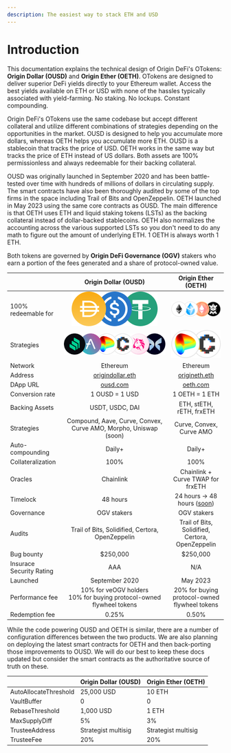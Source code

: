 ```yaml
---
description: The easiest way to stack ETH and USD
---
```


# Introduction

This documentation explains the technical design of Origin DeFi's OTokens: **Origin Dollar (OUSD)** and **Origin Ether (OETH)**. OTokens are designed to deliver superior DeFi yields directly to your Ethereum wallet. Access the best yields available on ETH or USD with none of the hassles typically associated with yield-farming. No staking. No lockups. Constant compounding.

Origin DeFi's OTokens use the same codebase but accept different collateral and utilize different combinations of strategies depending on the opportunities in the market. OUSD is designed to help you accumulate more dollars, whereas OETH helps you accumulate more ETH. OUSD is a stablecoin that tracks the price of USD. OETH works in the same way but tracks the price of ETH instead of US dollars. Both assets are 100% permissionless and always redeemable for their backing collateral.

OUSD was originally launched in September 2020 and has been battle-tested over time with hundreds of millions of dollars in circulating supply. The smart contracts have also been thoroughly audited by some of the top firms in the space including Trail of Bits and OpenZeppelin. OETH launched in May 2023 using the same core contracts as OUSD. The main difference is that OETH uses ETH and liquid staking tokens (LSTs) as the backing collateral instead of dollar-backed stablecoins. OETH also normalizes the accounting across the various supported LSTs so you don't need to do any math to figure out the amount of underlying ETH. 1 OETH is always worth 1 ETH.

Both tokens are governed by **Origin DeFi Governance (OGV)** stakers who earn a portion of the fees generated and a share of protocol-owned value.

<table><thead><tr><th></th><th width="235.33333333333331" align="center">Origin Dollar (OUSD)</th><th align="center">Origin Ether (OETH)</th></tr></thead><tbody><tr><td>100% redeemable for</td><td align="center"> <img src=".gitbook/assets/image (19).png" alt="" data-size="line"> </td><td align="center"><img src=".gitbook/assets/image (1) (1) (3).png" alt="" data-size="line"></td></tr><tr><td>Strategies</td><td align="center"><img src=".gitbook/assets/image (2) (2).png" alt="" data-size="line"></td><td align="center"><img src=".gitbook/assets/image.png" alt="" data-size="line"></td></tr><tr><td>Network</td><td align="center">Ethereum</td><td align="center">Ethereum</td></tr><tr><td>Address</td><td align="center"><a href="https://etherscan.com/address/origindollar.eth">origindollar.eth</a></td><td align="center"><a href="https://etherscan.io/address/origineth.eth">origineth.eth</a></td></tr><tr><td>DApp URL</td><td align="center"><a href="https://www.ousd.com">ousd.com</a></td><td align="center"><a href="https://www.oeth.com">oeth.com</a></td></tr><tr><td>Conversion rate</td><td align="center">1 OUSD = 1 USD</td><td align="center">1 OETH = 1 ETH</td></tr><tr><td>Backing Assets</td><td align="center">USDT, USDC, DAI</td><td align="center">ETH, stETH, rETH, frxETH</td></tr><tr><td>Strategies</td><td align="center">Compound, Aave, Curve, Convex, Curve AMO, Morpho, Uniswap (soon)</td><td align="center">Curve, Convex, Curve AMO</td></tr><tr><td>Auto-compounding</td><td align="center">Daily+</td><td align="center">Daily+</td></tr><tr><td>Collateralization</td><td align="center">100%</td><td align="center">100%</td></tr><tr><td>Oracles</td><td align="center">Chainlink</td><td align="center">Chainlink + Curve TWAP for frxETH</td></tr><tr><td>Timelock</td><td align="center">48 hours</td><td align="center">24 hours -> 48 hours (<a href="https://docs.oeth.com/governance/timelock">soon</a>)</td></tr><tr><td>Governance</td><td align="center"> OGV stakers</td><td align="center">OGV stakers</td></tr><tr><td>Audits</td><td align="center">Trail of Bits, Solidified, Certora, OpenZeppelin</td><td align="center">Trail of Bits, Solidified, Certora, OpenZeppelin</td></tr><tr><td>Bug bounty</td><td align="center">$250,000</td><td align="center">$250,000</td></tr><tr><td>Insurace Security Rating</td><td align="center">AAA</td><td align="center">N/A</td></tr><tr><td>Launched</td><td align="center">September 2020</td><td align="center">May 2023</td></tr><tr><td>Performance fee</td><td align="center">10% for veOGV holders<br> 10% for buying protocol-owned flywheel tokens</td><td align="center">20% for buying protocol-owned flywheel tokens</td></tr><tr><td>Redemption fee</td><td align="center">0.25%</td><td align="center">0.50%</td></tr></tbody></table>

While the code powering OUSD and OETH is similar, there are a number of configuration differences between the two products. We are also planning on deploying the latest smart contracts for OETH and then back-porting those improvements to OUSD.  We will do our best to keep these docs updated but consider the smart contracts as the authoritative source of truth on these.

|                       | Origin Dollar (OUSD) | Origin Ether (OETH) |
| --------------------- | -------------------- | ------------------- |
| AutoAllocateThreshold | 25,000 USD           | 10 ETH              |
| VaultBuffer           | 0                    | 0                   |
| RebaseThreshold       | 1,000 USD            | 1 ETH               |
| MaxSupplyDiff         | 5%                   | 3%                  |
| TrusteeAddress        | Strategist multisig  | Strategist multisig |
| TrusteeFee            | 20%                  | 20%                 |

